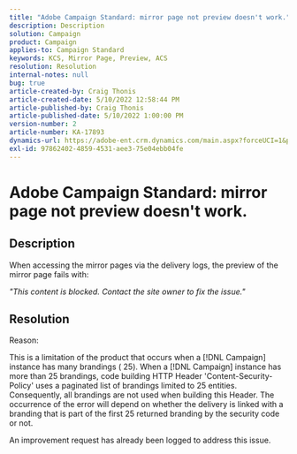 ```yaml
---
title: "Adobe Campaign Standard: mirror page not preview doesn't work."
description: Description
solution: Campaign
product: Campaign
applies-to: Campaign Standard
keywords: KCS, Mirror Page, Preview, ACS
resolution: Resolution
internal-notes: null
bug: true
article-created-by: Craig Thonis
article-created-date: 5/10/2022 12:58:44 PM
article-published-by: Craig Thonis
article-published-date: 5/10/2022 1:00:00 PM
version-number: 2
article-number: KA-17893
dynamics-url: https://adobe-ent.crm.dynamics.com/main.aspx?forceUCI=1&pagetype=entityrecord&etn=knowledgearticle&id=4c3c54e6-60d0-ec11-a7b5-00224809ccc2
exl-id: 97862402-4859-4531-aee3-75e04ebb04fe
---
```

# Adobe Campaign Standard: mirror page not preview doesn't work.

## Description


When accessing the mirror pages via the delivery logs, the preview of the mirror page fails with:

*"This content is blocked. Contact the site owner to fix the issue."*


## Resolution


Reason:

This is a limitation of the product that occurs when a [!DNL Campaign] instance has many brandings ( 25). When a [!DNL Campaign] instance has more than 25 brandings, code building HTTP Header 'Content-Security-Policy' uses a paginated list of brandings limited to 25 entities. Consequently, all brandings are not used when building this Header. The occurrence of the error will depend on whether the delivery is linked with a branding that is part of the first 25 returned branding by the security code or not.

An improvement request has already been logged to address this issue.

